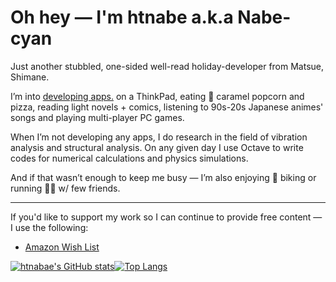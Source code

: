 # Oh hey — I'm htnabe a.k.a Nabe-cyan

Just another stubbled, one-sided well-read holiday-developer from Matsue, Shimane.

I’m into [developing apps.](https://suep.netlify.app/) on a ThinkPad, eating 🍿 caramel popcorn and pizza, reading light novels + comics, listening to 90s-20s Japanese animes' songs and playing multi-player PC games.

When I’m not developing any apps, I do research in the field of vibration analysis and structural analysis. On any given day I use Octave to write codes for numerical calculations and physics simulations.

And if that wasn’t enough to keep me busy — I’m also enjoying 🚴 biking or running 🏃🏼 w/ few friends.

---

If you'd like to support my work so I can continue to provide free content — I use the following:

- [Amazon Wish List](https://www.amazon.co.jp/hz/wishlist/ls/2SCZ90SEP34A0?ref_=wl_share)

[![htnabae's GitHub stats](https://github-readme-stats.vercel.app/api?username=htnabe&count_private=true&theme=onedark)](https://github.com/anuraghazra/github-readme-stats)[![Top Langs](https://github-readme-stats.vercel.app/api/top-langs/?username=htnabe)](https://github.com/anuraghazra/github-readme-stats)
